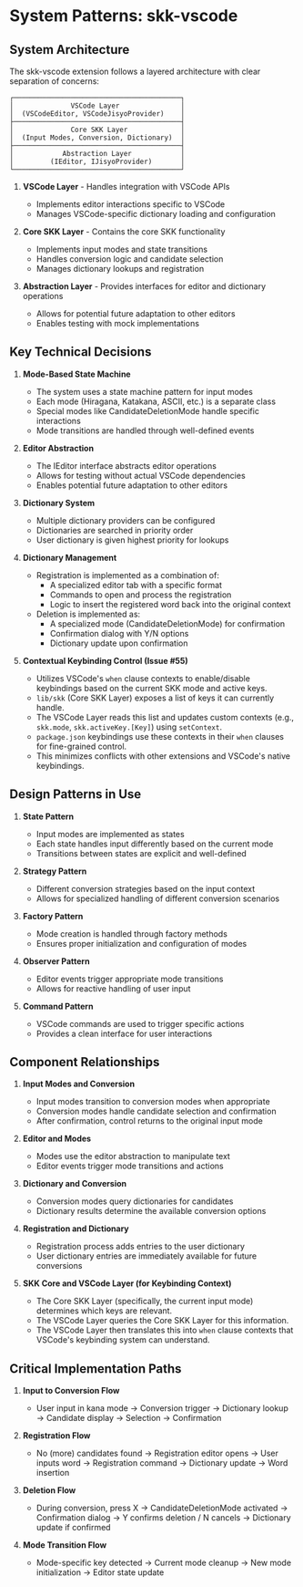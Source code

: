 # System Patterns: skk-vscode

## System Architecture

The skk-vscode extension follows a layered architecture with clear separation of concerns:

```
┌─────────────────────────────────────────┐
│              VSCode Layer               │
│  (VSCodeEditor, VSCodeJisyoProvider)    │
├─────────────────────────────────────────┤
│              Core SKK Layer             │
│  (Input Modes, Conversion, Dictionary)  │
├─────────────────────────────────────────┤
│            Abstraction Layer            │
│         (IEditor, IJisyoProvider)       │
└─────────────────────────────────────────┘
```

1. **VSCode Layer** - Handles integration with VSCode APIs
   - Implements editor interactions specific to VSCode
   - Manages VSCode-specific dictionary loading and configuration

2. **Core SKK Layer** - Contains the core SKK functionality
   - Implements input modes and state transitions
   - Handles conversion logic and candidate selection
   - Manages dictionary lookups and registration

3. **Abstraction Layer** - Provides interfaces for editor and dictionary operations
   - Allows for potential future adaptation to other editors
   - Enables testing with mock implementations

## Key Technical Decisions

1. **Mode-Based State Machine**
   - The system uses a state machine pattern for input modes
   - Each mode (Hiragana, Katakana, ASCII, etc.) is a separate class
   - Special modes like CandidateDeletionMode handle specific interactions
   - Mode transitions are handled through well-defined events

2. **Editor Abstraction**
   - The IEditor interface abstracts editor operations
   - Allows for testing without actual VSCode dependencies
   - Enables potential future adaptation to other editors

3. **Dictionary System**
   - Multiple dictionary providers can be configured
   - Dictionaries are searched in priority order
   - User dictionary is given highest priority for lookups

4. **Dictionary Management**
   - Registration is implemented as a combination of:
     - A specialized editor tab with a specific format
     - Commands to open and process the registration
     - Logic to insert the registered word back into the original context
   - Deletion is implemented as:
     - A specialized mode (CandidateDeletionMode) for confirmation
     - Confirmation dialog with Y/N options
     - Dictionary update upon confirmation

5. **Contextual Keybinding Control (Issue #55)**
   - Utilizes VSCode's `when` clause contexts to enable/disable keybindings based on the current SKK mode and active keys.
   - `lib/skk` (Core SKK Layer) exposes a list of keys it can currently handle.
   - The VSCode Layer reads this list and updates custom contexts (e.g., `skk.mode`, `skk.activeKey.[Key]`) using `setContext`.
   - `package.json` keybindings use these contexts in their `when` clauses for fine-grained control.
   - This minimizes conflicts with other extensions and VSCode's native keybindings.

## Design Patterns in Use

1. **State Pattern**
   - Input modes are implemented as states
   - Each state handles input differently based on the current mode
   - Transitions between states are explicit and well-defined

2. **Strategy Pattern**
   - Different conversion strategies based on the input context
   - Allows for specialized handling of different conversion scenarios

3. **Factory Pattern**
   - Mode creation is handled through factory methods
   - Ensures proper initialization and configuration of modes

4. **Observer Pattern**
   - Editor events trigger appropriate mode transitions
   - Allows for reactive handling of user input

5. **Command Pattern**
   - VSCode commands are used to trigger specific actions
   - Provides a clean interface for user interactions

## Component Relationships

1. **Input Modes and Conversion**
   - Input modes transition to conversion modes when appropriate
   - Conversion modes handle candidate selection and confirmation
   - After confirmation, control returns to the original input mode

2. **Editor and Modes**
   - Modes use the editor abstraction to manipulate text
   - Editor events trigger mode transitions and actions

3. **Dictionary and Conversion**
   - Conversion modes query dictionaries for candidates
   - Dictionary results determine the available conversion options

4. **Registration and Dictionary**
   - Registration process adds entries to the user dictionary
   - User dictionary entries are immediately available for future conversions

5. **SKK Core and VSCode Layer (for Keybinding Context)**
   - The Core SKK Layer (specifically, the current input mode) determines which keys are relevant.
   - The VSCode Layer queries the Core SKK Layer for this information.
   - The VSCode Layer then translates this into `when` clause contexts that VSCode's keybinding system can understand.

## Critical Implementation Paths

1. **Input to Conversion Flow**
   - User input in kana mode → Conversion trigger → Dictionary lookup → Candidate display → Selection → Confirmation

2. **Registration Flow**
   - No (more) candidates found → Registration editor opens → User inputs word → Registration command → Dictionary update → Word insertion

3. **Deletion Flow**
   - During conversion, press X → CandidateDeletionMode activated → Confirmation dialog → Y confirms deletion / N cancels → Dictionary update if confirmed

4. **Mode Transition Flow**
   - Mode-specific key detected → Current mode cleanup → New mode initialization → Editor state update
